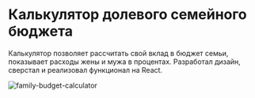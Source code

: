 # Калькулятор долевого семейного бюджета

Калькулятор позволяет рассчитать свой вклад в бюджет семьи, показывает расходы жены и мужа в процентах. 
Разработал дизайн, сверстал и реализовал функционал на React.

![family-budget-calculator](https://user-images.githubusercontent.com/97092702/208442050-c203177f-c5f2-497d-a8ef-6d983b3dbeb8.png)
